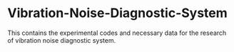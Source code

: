 # Vibration-Noise-Diagnostic-System
This contains the experimental codes and necessary data for the research of vibration noise diagnostic system.
